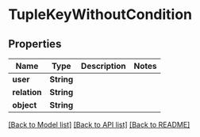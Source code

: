 # TupleKeyWithoutCondition

## Properties

Name | Type | Description | Notes
------------ | ------------- | ------------- | -------------
**user** | **String** |  | 
**relation** | **String** |  | 
**object** | **String** |  | 

[[Back to Model list]](../README.md#documentation-for-models) [[Back to API list]](../README.md#documentation-for-api-endpoints) [[Back to README]](../README.md)


